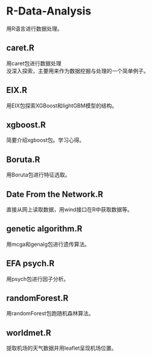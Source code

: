 # R-Data-Analysis
用R语言进行数据处理。

## caret.R
用caret包进行数据处理  
没深入探索，主要用来作为数据挖掘与处理的一个简单例子。

## EIX.R
用EIX包探索XGBoost和lightGBM模型的结构。

## xgboost.R
简要介绍xgboost包。学习心得。

## Boruta.R
用Boruta包进行特征选取。

## Date From the Network.R
直接从网上读取数据，用wind接口在R中获取数据等。

## genetic algorithm.R
用mcga和genalg包进行遗传算法。

## EFA psych.R
用psych包进行因子分析。

## randomForest.R
用randomForest包跑随机森林算法。

## worldmet.R
提取机场的天气数据并用leaflet呈现机场位置。
